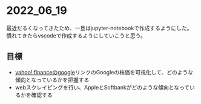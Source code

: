 # 2022_06_19

最近だるくなってきたため、一旦はjupyter-notebookで作成するようにした。
慣れてきたらvscodeで作成するようにしていこうと思う。

## 目標

- [yahoo! financeのgoogle](https://finance.yahoo.com/quote/GOOG/history?p=GOOG)リンクのGoogleの株価を可視化して、どのような傾向となっているかを把握する
- webスクレイピングを行い、AppleとSoftbankがどのような傾向となっているかを確認する
 
